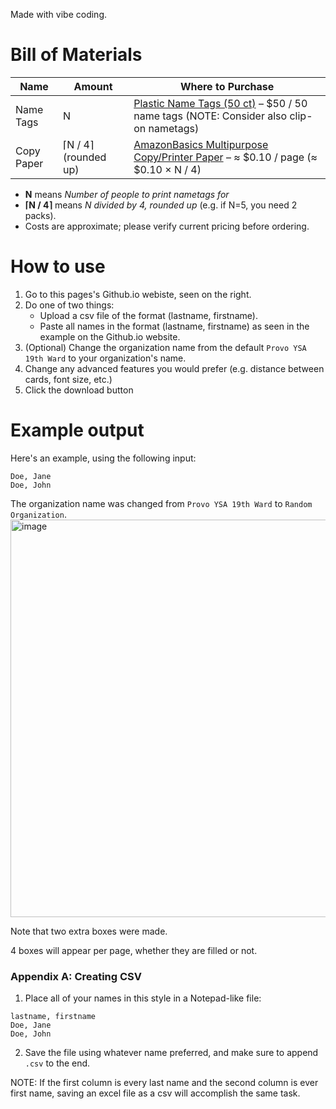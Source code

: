 Made with vibe coding.

# Bill of Materials

| Name       | Amount               | Where to Purchase                                                                                                                                                                                                                                                                |
| ---------- | -------------------- | -------------------------------------------------------------------------------------------------------------------------------------------------------------------------------------------------------------------------------------------------------------------------------- |
| Name Tags  | N                    | [Plastic Name Tags (50 ct)](https://www.amazon.com/dp/B09LHXV7XR?ref_=icdp_ba_mweb_mb_pd_bap_m_grid_rp_0_15_gf&clientRefMarker=pd_bap_m_grid_rp_0_15_gf&heartsTeamIdentifier=buyagain&psc=1&heartDisabled=false) – \$50 / 50 name tags (NOTE: Consider also clip-on nametags)                                         |
| Copy Paper | ⌈N / 4⌉ (rounded up) | [AmazonBasics Multipurpose Copy/Printer Paper](https://www.amazon.com/AmazonBasics-Multipurpose-Copy-Printer-Paper/dp/B01FV0F5HG?source=ps-sl-shoppingads-lpcontext&ref_=fplfs&smid=ATVPDKIKX0DER&gPromoCode=sns_us_en_5_2025Q1&gQT=1&th=1) – ≈ \$0.10 / page (≈ \$0.10 × N / 4) |

* **N** means *Number of people to print nametags for*
* **⌈N / 4⌉** means *N divided by 4, rounded up* (e.g. if N=5, you need 2 packs).
* Costs are approximate; please verify current pricing before ordering.


# How to use

1. Go to this pages's Github.io webiste, seen on the right. 
2. Do one of two things:
   - Upload a csv file of the format (lastname, firstname).
   - Paste all names in the format (lastname, firstname) as seen in the example on the Github.io website.
3. (Optional) Change the organization name from the default ``Provo YSA 19th Ward`` to your organization's name.
4. Change any advanced features you would prefer (e.g. distance between cards, font size, etc.)
5. Click the download button




# Example output

Here's an example, using the following input:
```
Doe, Jane
Doe, John
```
The organization name was changed from ``Provo YSA 19th Ward`` to ``Random Organization``.
<img width="815" height="636" alt="image" src="https://github.com/user-attachments/assets/d0b1bd9b-6d70-45e9-b328-afdefa57db69" />



Note that two extra boxes were made.

4 boxes will appear per page, whether they are filled or not.


### Appendix A: Creating CSV


1. Place all of your names in this style in a Notepad-like file:
```
lastname, firstname
Doe, Jane
Doe, John
```
2. Save the file using whatever name preferred, and make sure to append ``.csv`` to the end.

NOTE: If the first column is every last name and the second column is ever first name, saving an excel file as a csv will accomplish the same task.


